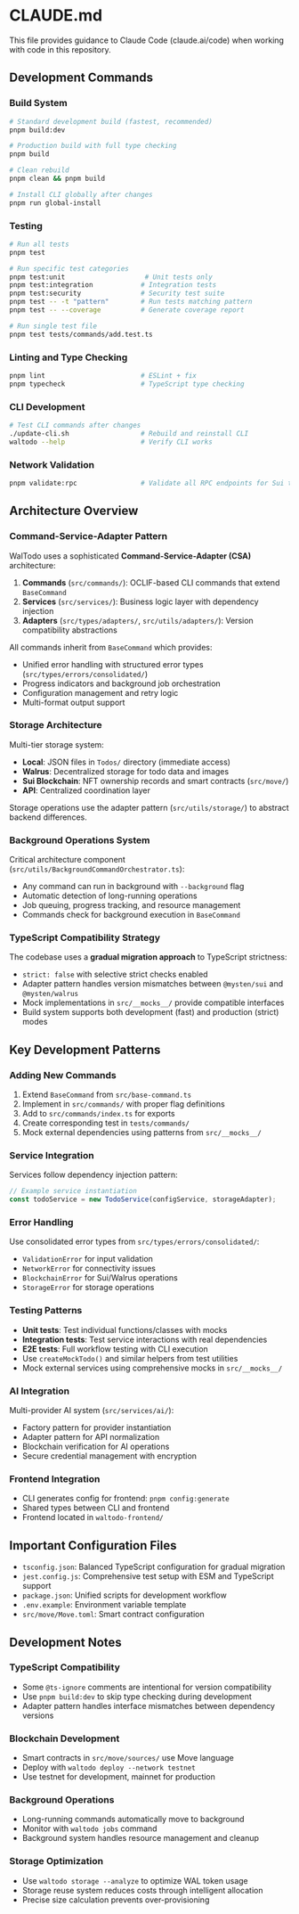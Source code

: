 # CLAUDE.md

This file provides guidance to Claude Code (claude.ai/code) when working with code in this repository.

## Development Commands

### Build System
```bash
# Standard development build (fastest, recommended)
pnpm build:dev

# Production build with full type checking
pnpm build

# Clean rebuild
pnpm clean && pnpm build

# Install CLI globally after changes
pnpm run global-install
```

### Testing
```bash
# Run all tests
pnpm test

# Run specific test categories
pnpm test:unit                    # Unit tests only
pnpm test:integration            # Integration tests
pnpm test:security               # Security test suite
pnpm test -- -t "pattern"        # Run tests matching pattern
pnpm test -- --coverage          # Generate coverage report

# Run single test file
pnpm test tests/commands/add.test.ts
```

### Linting and Type Checking
```bash
pnpm lint                        # ESLint + fix
pnpm typecheck                   # TypeScript type checking
```

### CLI Development
```bash
# Test CLI commands after changes
./update-cli.sh                  # Rebuild and reinstall CLI
waltodo --help                   # Verify CLI works
```

### Network Validation
```bash
pnpm validate:rpc                # Validate all RPC endpoints for Sui testnet/mainnet
```

## Architecture Overview

### Command-Service-Adapter Pattern

WalTodo uses a sophisticated **Command-Service-Adapter (CSA)** architecture:

1. **Commands** (`src/commands/`): OCLIF-based CLI commands that extend `BaseCommand`
2. **Services** (`src/services/`): Business logic layer with dependency injection
3. **Adapters** (`src/types/adapters/`, `src/utils/adapters/`): Version compatibility abstractions

All commands inherit from `BaseCommand` which provides:
- Unified error handling with structured error types (`src/types/errors/consolidated/`)
- Progress indicators and background job orchestration
- Configuration management and retry logic
- Multi-format output support

### Storage Architecture

Multi-tier storage system:
- **Local**: JSON files in `Todos/` directory (immediate access)
- **Walrus**: Decentralized storage for todo data and images
- **Sui Blockchain**: NFT ownership records and smart contracts (`src/move/`)
- **API**: Centralized coordination layer

Storage operations use the adapter pattern (`src/utils/storage/`) to abstract backend differences.

### Background Operations System

Critical architecture component (`src/utils/BackgroundCommandOrchestrator.ts`):
- Any command can run in background with `--background` flag
- Automatic detection of long-running operations
- Job queuing, progress tracking, and resource management
- Commands check for background execution in `BaseCommand`

### TypeScript Compatibility Strategy

The codebase uses a **gradual migration approach** to TypeScript strictness:
- `strict: false` with selective strict checks enabled
- Adapter pattern handles version mismatches between `@mysten/sui` and `@mysten/walrus`
- Mock implementations in `src/__mocks__/` provide compatible interfaces
- Build system supports both development (fast) and production (strict) modes

## Key Development Patterns

### Adding New Commands

1. Extend `BaseCommand` from `src/base-command.ts`
2. Implement in `src/commands/` with proper flag definitions
3. Add to `src/commands/index.ts` for exports
4. Create corresponding test in `tests/commands/`
5. Mock external dependencies using patterns from `src/__mocks__/`

### Service Integration

Services follow dependency injection pattern:
```typescript
// Example service instantiation
const todoService = new TodoService(configService, storageAdapter);
```

### Error Handling

Use consolidated error types from `src/types/errors/consolidated/`:
- `ValidationError` for input validation
- `NetworkError` for connectivity issues  
- `BlockchainError` for Sui/Walrus operations
- `StorageError` for storage operations

### Testing Patterns

- **Unit tests**: Test individual functions/classes with mocks
- **Integration tests**: Test service interactions with real dependencies
- **E2E tests**: Full workflow testing with CLI execution
- Use `createMockTodo()` and similar helpers from test utilities
- Mock external services using comprehensive mocks in `src/__mocks__/`

### AI Integration

Multi-provider AI system (`src/services/ai/`):
- Factory pattern for provider instantiation
- Adapter pattern for API normalization
- Blockchain verification for AI operations
- Secure credential management with encryption

### Frontend Integration

- CLI generates config for frontend: `pnpm config:generate`
- Shared types between CLI and frontend
- Frontend located in `waltodo-frontend/`

## Important Configuration Files

- `tsconfig.json`: Balanced TypeScript configuration for gradual migration
- `jest.config.js`: Comprehensive test setup with ESM and TypeScript support
- `package.json`: Unified scripts for development workflow
- `.env.example`: Environment variable template
- `src/move/Move.toml`: Smart contract configuration

## Development Notes

### TypeScript Compatibility
- Some `@ts-ignore` comments are intentional for version compatibility
- Use `pnpm build:dev` to skip type checking during development
- Adapter pattern handles interface mismatches between dependency versions

### Blockchain Development
- Smart contracts in `src/move/sources/` use Move language
- Deploy with `waltodo deploy --network testnet` 
- Use testnet for development, mainnet for production

### Background Operations
- Long-running commands automatically move to background
- Monitor with `waltodo jobs` command
- Background system handles resource management and cleanup

### Storage Optimization
- Use `waltodo storage --analyze` to optimize WAL token usage
- Storage reuse system reduces costs through intelligent allocation
- Precise size calculation prevents over-provisioning